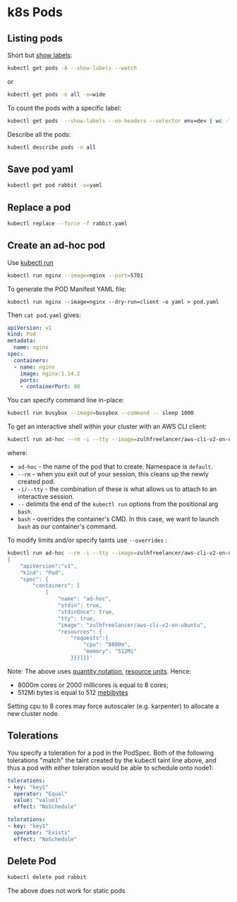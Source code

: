 # k8s Pods

## Listing pods

Short but [show labels](https://kubebyexample.com/concept/labels):
```sh
kubectl get pods -A --show-labels --watch
```
or

```sh
kubectl get pods -n all -o=wide
```

To count the pods with a specific label:
```sh
kubectl get pods  --show-labels --no-headers --selector env=dev | wc -l
```

Describe all the pods:
```sh
kubectl describe pods -n all
```

## Save pod yaml

```sh
kubectl get pod rabbit -o=yaml
```

## Replace a pod

```sh
kubectl replace --force -f rabbit.yaml
```

## Create an ad-hoc pod

Use
[kubectl run](https://kubernetes.io/docs/reference/kubectl/generated/kubectl_run/)

```sh
kubectl run nginx --image=nginx --port=5701
```

To generate the POD Manifest YAML file:
```
kubectl run nginx --image=nginx --dry-run=client -o yaml > pod.yaml
```

Then `cat pod.yaml` gives:

```yaml
apiVersion: v1
kind: Pod
metadata:
  name: nginx
spec:
  containers:
  - name: nginx
    image: nginx:1.14.2
    ports:
    - containerPort: 80
```
You can specify command line in-place:
```sh
kubectl run busybox --image=busybox --command -- sleep 1000
```

To get an interactive shell within your cluster with an AWS CLI client:
```sh
kubectl run ad-hoc --rm -i --tty --image=zulhfreelancer/aws-cli-v2-on-ubuntu -- bash
```

where:

* `ad-hoc` - the name of the pod that to create. Namespace is `default`.
* `--rm` - when you exit out of your session, this cleans up the newly created
pod.
* `-i/--tty` - the combination of these is what allows us to attach to an
interactive session.
* `--` delimits the end of the `kubectl run` options from the positional arg
`bash`.
* `bash` - overrides the container's CMD. In this case, we want to launch `bash`
as our container's command.

To modify limits and/or specify taints use `--overrides` :

```sh
kubectl run ad-hoc --rm -i --tty --image=zulhfreelancer/aws-cli-v2-on-ubuntu --overrides='
{
    "apiVersion":"v1",
    "kind": "Pod",
    "spec": {
        "containers": [
            {
                "name": "ad-hoc",
                "stdin": true,
                "stdinOnce": true,
                "tty": true,
                "image": "zulhfreelancer/aws-cli-v2-on-ubuntu",
                "resources": {
                    "requests":{
                        "cpu": "8000m",
                        "memory": "512Mi"
                    }}}]}}'
```

Note: The above uses
[quantity notation](https://kubernetes.io/docs/reference/kubernetes-api/common-definitions/quantity/),
[resource units](https://kubernetes.io/docs/concepts/configuration/manage-resources-containers/#resource-units-in-kubernetes).
Hence:

* 8000m cores or 2000 millicores is equal to 8 cores;
* 512Mi bytes is equal to 512
[mebibytes](https://simple.wikipedia.org/wiki/Mebibyte)

Setting cpu to 8 cores may force autoscaler (e.g. karpenter) to allocate a new
cluster node.


## Tolerations

You specify a toleration for a pod in the PodSpec. Both of the following
tolerations "match" the taint created by the kubectl taint line above, and thus
a pod with either toleration would be able to schedule onto node1:

```yaml
tolerations:
- key: "key1"
  operator: "Equal"
  value: "value1"
  effect: "NoSchedule"
```

```yaml
tolerations:
- key: "key1"
  operator: "Exists"
  effect: "NoSchedule"
```

## Delete Pod

```sh
kubectl delete pod rabbit
```
The above does not work for static pods
